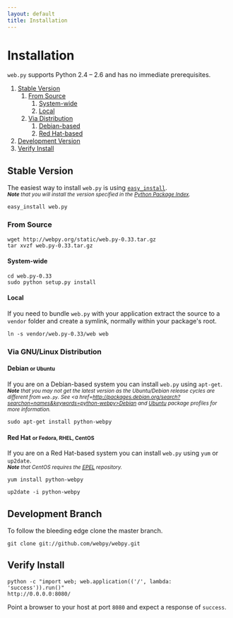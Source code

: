 ```yaml
---
layout: default
title: Installation
---
```


# Installation

`web.py` supports Python 2.4 – 2.6 and has no immediate prerequisites.

1.  [Stable Version](#stable)
    1.  [From Source](#source)
        1.  [System-wide](#system)
        1.  [Local](#local)
    1.  [Via Distribution](#distribution)
        1.  [Debian-based](#debian)
        1.  [Red Hat-based](#red-hat)
1.  [Development Version](#development)
1.  [Verify Install](#verify)

<h2 id=stable>Stable Version</h2>

The easiest way to install `web.py` is using
<code>[easy_install](http://peak.telecommunity.com/DevCenter/EasyInstall)</code>.  
<em><small><strong>Note</strong> that you will install the version specified in the [Python Package Index](http://pypi.python.org/pypi/web.py).</small></em>

<pre><code><kbd>easy_install web.py</kbd>
<kbd></kbd></code></pre>

<h3 id=source>From Source</h3>

<pre><code><kbd>wget http://webpy.org/static/web.py-0.33.tar.gz</kbd>
<kbd>tar xvzf web.py-0.33.tar.gz</kbd>
<kbd></kbd></code></pre>

<h4 id=system>System-wide</h4>

<pre><code><kbd>cd web.py-0.33</kbd>
<kbd>sudo python setup.py install</kbd>
<kbd></kbd></code></pre>

<h4 id=local>Local</h4>

If you need to bundle `web.py` with your application extract the source to a `vendor` folder and create a symlink, normally within your package's root.

<pre><code><kbd>ln -s vendor/web.py-0.33/web web</kbd>
<kbd></kbd></code></pre>

<h3 id=distribution>Via GNU/Linux Distribution</h3>

<h4 id=debian>Debian <small>or Ubuntu</small></h4>

If you are on a Debian-based system you can install `web.py` using `apt-get`.  
<em><small><strong>Note</strong> that you may not get the latest version as the Ubuntu/Debian release cycles are different from `web.py`. See <a href=http://packages.debian.org/search?searchon=names&keywords=python-webpy>Debian</a> and <a href=https://launchpad.net/ubuntu/+source/webpy>Ubuntu</a> package profiles for more information.</small></em>

<pre><code><kbd>sudo apt-get install python-webpy</kbd>
<kbd></kbd></code></pre>

<h4 id=red-hat>Red Hat <small>or Fedora, RHEL, CentOS</small></h4>

If you are on a Red Hat-based system you can install `web.py` using `yum` or `up2date`.  
<em><small><strong>Note</strong> that CentOS requires the [<abbr title="Extra Packages for Enterprise Linux">EPEL</abbr>](https://fedoraproject.org/wiki/EPEL) repository.</small></em>

<pre><code><kbd class=su>yum install python-webpy</kbd>
<kbd class=su></kbd></code></pre>
<pre><code><kbd class=su>up2date -i python-webpy</kbd>
<kbd class=su></kbd></code></pre>

<h2 id=development>Development Branch</h2>

To follow the bleeding edge clone the master branch.

<pre><code><kbd>git clone git://github.com/webpy/webpy.git</kbd>
<kbd></kbd></code></pre>

<h2 id=verify>Verify Install</h2>

<pre><code><kbd>python -c "import web; web.application(('/', lambda: 'success')).run()"</kbd>
<samp>http://0.0.0.0:8080/</samp></code></pre>

Point a browser to your host at port `8080` and expect a response of `success`.